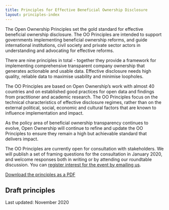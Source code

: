 ```yaml
---
title: Principles for Effective Beneficial Ownership Disclosure
layout: principles-index
---
```


The Open Ownership Principles set the gold standard for effective beneficial ownership disclosure. The OO Principles are intended to support governments implementing beneficial ownership reforms, and guide international institutions, civil society and private sector actors in understanding and advocating for effective reforms.

There are nine principles in total - together they provide a framework for implementing comprehensive transparent company ownership that generates actionable and usable data. Effective disclosure needs high quality, reliable data to maximise usability and minimise loopholes.

The OO Principles are based on Open Ownership’s work with almost 40 countries and on established good practices for open data and findings from practitioner and academic research. The OO Principles focus on the technical characteristics of effective disclosure regimes, rather than on the external political, social, economic and cultural factors that are known to influence implementation and impact.

As the policy area of beneficial ownership transparency continues to evolve, Open Ownership will continue to refine and update the OO Principles to ensure they remain a high but achievable standard that delivers impact.

The OO Principles are currently open for consultation with stakeholders. We will publish a set of framing questions for the consultation in January 2020, and welcome responses both in writing or by attending our roundtable discussion. You can [register interest for the event by emailing us](mailto:comms@openownership.org).

<a href="/uploads/Open%20Ownership%20Principles%20V1.0.pdf" class="btn" target="_blank">Download the principles as a PDF</a>

## Draft principles

Last updated: November 2020
